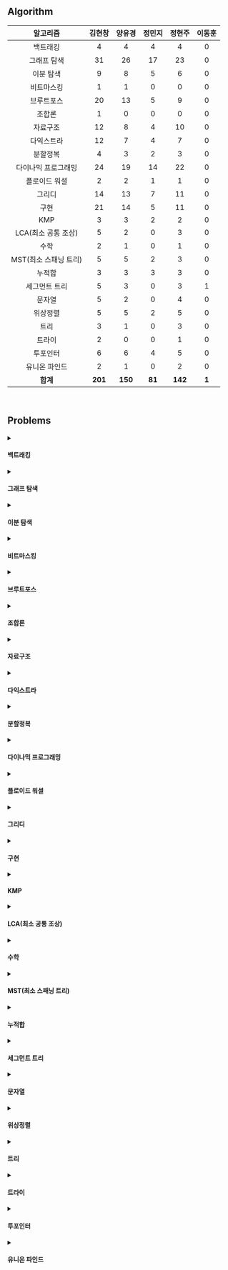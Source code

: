## Algorithm
|    알고리즘    | 김현창 | 양유경 | 정민지 | 정현주 | 이동훈 |
| :-------------: | :----: | :----: | :----: | :----: | :----: |
|백트래킹|4|4|4|4|0|
|그래프 탐색|31|26|17|23|0|
|이분 탐색|9|8|5|6|0|
|비트마스킹|1|1|0|0|0|
|브루트포스|20|13|5|9|0|
|조합론|1|0|0|0|0|
|자료구조|12|8|4|10|0|
|다익스트라|12|7|4|7|0|
|분할정복|4|3|2|3|0|
|다이나믹 프로그래밍|24|19|14|22|0|
|플로이드 워셜|2|2|1|1|0|
|그리디|14|13|7|11|0|
|구현|21|14|5|11|0|
|KMP|3|3|2|2|0|
|LCA(최소 공통 조상)|5|2|0|3|0|
|수학|2|1|0|1|0|
|MST(최소 스패닝 트리)|5|5|2|3|0|
|누적합|3|3|3|3|0|
|세그먼트 트리|5|3|0|3|1|
|문자열|5|2|0|4|0|
|위상정렬|5|5|2|5|0|
|트리|3|1|0|3|0|
|트라이|2|0|0|1|0|
|투포인터|6|6|4|5|0|
|유니온 파인드|2|1|0|2|0|
| **합계** | **201**|**150**|**81**|**142**|**1**|

<br>

## Problems
<details>
<summary>

#### 백트래킹

</summary>

    
|    티어   |    문제    |    제목    | 김현창 | 양유경 | 정민지 | 정현주 | 이동훈 |
| :-------------: | :----: | :----: | :----: | :----: | :----: | :----: | :----: |
|    <img src="https://static.solved.ac/tier_small/10.svg" width="20"></img>    |     <a href="http://boj.kr/14888">14888</a>    |     <a href="BackTracking/p14888_연산자끼워넣기">연산자 끼워넣기</a>    | ✔ |✔ |✔ |✔ |❌ |
|    <img src="https://static.solved.ac/tier_small/10.svg" width="20"></img>    |     <a href="http://boj.kr/14889">14889</a>    |     <a href="BackTracking/p14889_스타트와링크">스타트와 링크</a>    | ✔ |✔ |✔ |✔ |❌ |
|    <img src="https://static.solved.ac/tier_small/11.svg" width="20"></img>    |     <a href="http://boj.kr/15661">15661</a>    |     <a href="BackTracking/p15661_링크와스타트">링크와 스타트</a>    | ✔ |✔ |✔ |✔ |❌ |
|    <img src="https://static.solved.ac/tier_small/11.svg" width="20"></img>    |     <a href="http://boj.kr/1759">1759</a>    |     <a href="BackTracking/p1759_암호만들기">암호 만들기</a>    | ✔ |✔ |✔ |✔ |❌ |
</details>

<details>
<summary>

#### 그래프 탐색

</summary>

    
|    티어   |    문제    |    제목    | 김현창 | 양유경 | 정민지 | 정현주 | 이동훈 |
| :-------------: | :----: | :----: | :----: | :----: | :----: | :----: | :----: |
|    <img src="https://static.solved.ac/tier_small/9.svg" width="20"></img>    |     <a href="http://boj.kr/1012">1012</a>    |     <a href="BFS_DFS/p1012_유기농배추">유기농 배추</a>    | ✔ |✔ |✔ |✔ |❌ |
|    <img src="https://static.solved.ac/tier_small/9.svg" width="20"></img>    |     <a href="http://boj.kr/11724">11724</a>    |     <a href="BFS_DFS/p11724_연결요소의개수">연결 요소의 개수</a>    | ✔ |✔ |❌ |✔ |❌ |
|    <img src="https://static.solved.ac/tier_small/10.svg" width="20"></img>    |     <a href="http://boj.kr/1189">1189</a>    |     <a href="BFS_DFS/p1189_컴백홈">컴백홈</a>    | ✔ |✔ |✔ |✔ |❌ |
|    <img src="https://static.solved.ac/tier_small/12.svg" width="20"></img>    |     <a href="http://boj.kr/12851">12851</a>    |     <a href="BFS_DFS/p12851_숨바꼭질2">숨바꼭질 2</a>    | ✔ |✔ |✔ |✔ |❌ |
|    <img src="https://static.solved.ac/tier_small/11.svg" width="20"></img>    |     <a href="http://boj.kr/13549">13549</a>    |     <a href="BFS_DFS/p13549_숨바꼭질3">숨바꼭질 3</a>    | ✔ |✔ |✔ |✔ |❌ |
|    <img src="https://static.solved.ac/tier_small/12.svg" width="20"></img>    |     <a href="http://boj.kr/14502">14502</a>    |     <a href="BFS_DFS/p14502_연구소">연구소</a>    | ✔ |✔ |✔ |✔ |❌ |
|    <img src="https://static.solved.ac/tier_small/10.svg" width="20"></img>    |     <a href="http://boj.kr/14940">14940</a>    |     <a href="BFS_DFS/p14940_쉬운최단거리">쉬운 최단거리</a>    | ✔ |✔ |❌ |✔ |❌ |
|    <img src="https://static.solved.ac/tier_small/12.svg" width="20"></img>    |     <a href="http://boj.kr/16197">16197</a>    |     <a href="BFS_DFS/p16197_두동전">두 동전</a>    | ✔ |✔ |❌ |✔ |❌ |
|    <img src="https://static.solved.ac/tier_small/13.svg" width="20"></img>    |     <a href="http://boj.kr/16236">16236</a>    |     <a href="BFS_DFS/p16236_아기상어">아기 상어</a>    | ✔ |✔ |✔ |✔ |❌ |
|    <img src="https://static.solved.ac/tier_small/14.svg" width="20"></img>    |     <a href="http://boj.kr/16946">16946</a>    |     <a href="BFS_DFS/p16946_벽부수고이동하기4">벽 부수고 이동하기 4</a>    | ✔ |❌ |❌ |✔ |❌ |
|    <img src="https://static.solved.ac/tier_small/9.svg" width="20"></img>    |     <a href="http://boj.kr/16953">16953</a>    |     <a href="BFS_DFS/p16953_AtoB">A → B</a>    | ✔ |✔ |✔ |✔ |❌ |
|    <img src="https://static.solved.ac/tier_small/10.svg" width="20"></img>    |     <a href="http://boj.kr/1697">1697</a>    |     <a href="BFS_DFS/p1697_숨바꼭질">숨바꼭질</a>    | ✔ |✔ |✔ |✔ |❌ |
|    <img src="https://static.solved.ac/tier_small/12.svg" width="20"></img>    |     <a href="http://boj.kr/1707">1707</a>    |     <a href="BFS_DFS/p1707_이분그래프">이분 그래프</a>    | ✔ |❌ |❌ |✔ |❌ |
|    <img src="https://static.solved.ac/tier_small/10.svg" width="20"></img>    |     <a href="http://boj.kr/17129">17129</a>    |     <a href="BFS_DFS/p17129_윌리암슨수액빨이딱따구리가정보섬에올라온이유">윌리암슨수액빨이딱따구리가 정보섬에 올라온 이유</a>    | ✔ |❌ |❌ |❌ |❌ |
|    <img src="https://static.solved.ac/tier_small/11.svg" width="20"></img>    |     <a href="http://boj.kr/17836">17836</a>    |     <a href="BFS_DFS/p17836_공주님을구해라">공주님을 구해라!</a>    | ✔ |✔ |❌ |❌ |❌ |
|    <img src="https://static.solved.ac/tier_small/11.svg" width="20"></img>    |     <a href="http://boj.kr/18405">18405</a>    |     <a href="BFS_DFS/p18405_경쟁적전염">경쟁적 전염</a>    | ✔ |✔ |❌ |❌ |❌ |
|    <img src="https://static.solved.ac/tier_small/13.svg" width="20"></img>    |     <a href="http://boj.kr/1939">1939</a>    |     <a href="BFS_DFS/p1939_중량제한">중량제한</a>    | ✔ |❌ |❌ |✔ |❌ |
|    <img src="https://static.solved.ac/tier_small/13.svg" width="20"></img>    |     <a href="http://boj.kr/2206">2206</a>    |     <a href="BFS_DFS/p2206_벽부수고이동하기">벽 부수고 이동하기</a>    | ✔ |✔ |✔ |✔ |❌ |
|    <img src="https://static.solved.ac/tier_small/11.svg" width="20"></img>    |     <a href="http://boj.kr/2251">2251</a>    |     <a href="BFS_DFS/p2251_물통">물통</a>    | ✔ |✔ |✔ |✔ |❌ |
|    <img src="https://static.solved.ac/tier_small/12.svg" width="20"></img>    |     <a href="http://boj.kr/2310">2310</a>    |     <a href="BFS_DFS/p2310_어드벤처게임">어드벤처 게임</a>    | ✔ |✔ |✔ |✔ |❌ |
|    <img src="https://static.solved.ac/tier_small/10.svg" width="20"></img>    |     <a href="http://boj.kr/2468">2468</a>    |     <a href="BFS_DFS/p2468_안전영역">안전 영역</a>    | ✔ |✔ |✔ |✔ |❌ |
|    <img src="https://static.solved.ac/tier_small/10.svg" width="20"></img>    |     <a href="http://boj.kr/2583">2583</a>    |     <a href="BFS_DFS/p2583_영역구하기">영역 구하기</a>    | ✔ |✔ |✔ |✔ |❌ |
|    <img src="https://static.solved.ac/tier_small/8.svg" width="20"></img>    |     <a href="http://boj.kr/2606">2606</a>    |     <a href="BFS_DFS/p2606_바이러스">바이러스</a>    | ✔ |✔ |✔ |✔ |❌ |
|    <img src="https://static.solved.ac/tier_small/9.svg" width="20"></img>    |     <a href="http://boj.kr/2644">2644</a>    |     <a href="BFS_DFS/p2644_촌수계산">촌수계산</a>    | ✔ |✔ |✔ |✔ |❌ |
|    <img src="https://static.solved.ac/tier_small/12.svg" width="20"></img>    |     <a href="http://boj.kr/30396">30396</a>    |     <a href="BFS_DFS/p30396_기사들의여행">기사들의 여행</a>    | ✔ |✔ |❌ |❌ |❌ |
|    <img src="https://static.solved.ac/tier_small/10.svg" width="20"></img>    |     <a href="http://boj.kr/7562">7562</a>    |     <a href="BFS_DFS/p7562_나이트의이동">나이트의 이동</a>    | ✔ |✔ |❌ |✔ |❌ |
|    <img src="https://static.solved.ac/tier_small/15.svg" width="20"></img>    |     <a href="http://boj.kr/9328">9328</a>    |     <a href="BFS_DFS/p9328_열쇠">열쇠</a>    | ✔ |✔ |❌ |✔ |❌ |
|    LV2    |     <a href="https://school.programmers.co.kr/learn/courses/30/lessons/1829">1829</a>    |     <a href="BFS_DFS/프로그래머스LV2_1829_카카오프렌즈컬러링북">카카오프렌즈컬러링북</a>    | ✔ |✔ |✔ |❌ |❌ |
|    LV3    |     <a href="https://school.programmers.co.kr/learn/courses/30/lessons/49189">49189</a>    |     <a href="BFS_DFS/프로그래머스LV3_49189_가장먼노드">가장먼노드</a>    | ✔ |❌ |✔ |❌ |❌ |
|    LV3    |     <a href="https://school.programmers.co.kr/learn/courses/30/lessons/77486">77486</a>    |     <a href="BFS_DFS/프로그래머스LV3_77486_다단계칫솔판매">다단계칫솔판매</a>    | ✔ |✔ |❌ |❌ |❌ |
|    LV3    |     <a href="https://school.programmers.co.kr/learn/courses/30/lessons/92343">92343</a>    |     <a href="BFS_DFS/프로그래머스LV3_92343_양과늑대">양과늑대</a>    | ✔ |✔ |❌ |❌ |❌ |
</details>

<details>
<summary>

#### 이분 탐색

</summary>

    
|    티어   |    문제    |    제목    | 김현창 | 양유경 | 정민지 | 정현주 | 이동훈 |
| :-------------: | :----: | :----: | :----: | :----: | :----: | :----: | :----: |
|    <img src="https://static.solved.ac/tier_small/7.svg" width="20"></img>    |     <a href="http://boj.kr/10816">10816</a>    |     <a href="BinarySearch/p10816_숫자카드2">숫자 카드 2</a>    | ✔ |✔ |✔ |❌ |❌ |
|    <img src="https://static.solved.ac/tier_small/12.svg" width="20"></img>    |     <a href="http://boj.kr/2110">2110</a>    |     <a href="BinarySearch/p2110_공유기설치">공유기 설치</a>    | ✔ |✔ |✔ |✔ |❌ |
|    <img src="https://static.solved.ac/tier_small/11.svg" width="20"></img>    |     <a href="http://boj.kr/2467">2467</a>    |     <a href="BinarySearch/p2467_용액">용액</a>    | ✔ |✔ |❌ |✔ |❌ |
|    <img src="https://static.solved.ac/tier_small/13.svg" width="20"></img>    |     <a href="http://boj.kr/2473">2473</a>    |     <a href="BinarySearch/p2473_세용액">세 용액</a>    | ✔ |✔ |❌ |✔ |❌ |
|    <img src="https://static.solved.ac/tier_small/9.svg" width="20"></img>    |     <a href="http://boj.kr/2512">2512</a>    |     <a href="BinarySearch/p2512_예산">예산</a>    | ✔ |✔ |✔ |✔ |❌ |
|    <img src="https://static.solved.ac/tier_small/9.svg" width="20"></img>    |     <a href="http://boj.kr/2805">2805</a>    |     <a href="BinarySearch/p2805_나무자르기">나무 자르기</a>    | ✔ |✔ |✔ |✔ |❌ |
|    <img src="https://static.solved.ac/tier_small/22.svg" width="20"></img>    |     <a href="http://boj.kr/4001">4001</a>    |     <a href="BinarySearch/p4001_미노타우르스미궁">미노타우르스 미궁</a>    | ✔ |❌ |❌ |❌ |❌ |
|    <img src="https://static.solved.ac/tier_small/14.svg" width="20"></img>    |     <a href="http://boj.kr/7453">7453</a>    |     <a href="BinarySearch/p7453_합이0인네정수">합이 0인 네 정수</a>    | ✔ |✔ |✔ |✔ |❌ |
|    LV2    |     <a href="https://school.programmers.co.kr/learn/courses/30/lessons/72412">72412</a>    |     <a href="BinarySearch/프로그래머스LV2_72412_순위검색">순위검색</a>    | ✔ |✔ |❌ |❌ |❌ |
</details>

<details>
<summary>

#### 비트마스킹

</summary>

    
|    티어   |    문제    |    제목    | 김현창 | 양유경 | 정민지 | 정현주 | 이동훈 |
| :-------------: | :----: | :----: | :----: | :----: | :----: | :----: | :----: |
|    <img src="https://static.solved.ac/tier_small/9.svg" width="20"></img>    |     <a href="http://boj.kr/15787">15787</a>    |     <a href="Bitmasking/p15787_기차가어둠을헤치고은하수를">기차가 어둠을 헤치고 은하수를</a>    | ✔ |✔ |❌ |❌ |❌ |
</details>

<details>
<summary>

#### 브루트포스

</summary>

    
|    티어   |    문제    |    제목    | 김현창 | 양유경 | 정민지 | 정현주 | 이동훈 |
| :-------------: | :----: | :----: | :----: | :----: | :----: | :----: | :----: |
|    <img src="https://static.solved.ac/tier_small/11.svg" width="20"></img>    |     <a href="http://boj.kr/1107">1107</a>    |     <a href="Bruteforce/p1107_리모컨">리모컨</a>    | ✔ |✔ |❌ |✔ |❌ |
|    <img src="https://static.solved.ac/tier_small/9.svg" width="20"></img>    |     <a href="http://boj.kr/1182">1182</a>    |     <a href="Bruteforce/p1182_부분수열의합">부분수열의 합</a>    | ✔ |✔ |✔ |✔ |❌ |
|    <img src="https://static.solved.ac/tier_small/11.svg" width="20"></img>    |     <a href="http://boj.kr/14719">14719</a>    |     <a href="Bruteforce/p14719_빗물">빗물</a>    | ✔ |✔ |❌ |❌ |❌ |
|    <img src="https://static.solved.ac/tier_small/12.svg" width="20"></img>    |     <a href="http://boj.kr/15683">15683</a>    |     <a href="Bruteforce/p15683_감시">감시</a>    | ✔ |✔ |❌ |✔ |❌ |
|    <img src="https://static.solved.ac/tier_small/9.svg" width="20"></img>    |     <a href="http://boj.kr/16945">16945</a>    |     <a href="Bruteforce/p16945_매직스퀘어로변경하기">매직 스퀘어로 변경하기</a>    | ✔ |❌ |❌ |❌ |❌ |
|    <img src="https://static.solved.ac/tier_small/10.svg" width="20"></img>    |     <a href="http://boj.kr/1747">1747</a>    |     <a href="Bruteforce/p1747_소수and팰린드롬">소수&팰린드롬</a>    | ✔ |✔ |✔ |✔ |❌ |
|    <img src="https://static.solved.ac/tier_small/9.svg" width="20"></img>    |     <a href="http://boj.kr/18111">18111</a>    |     <a href="Bruteforce/p18111_마인크래프트">마인크래프트</a>    | ✔ |✔ |❌ |❌ |❌ |
|    <img src="https://static.solved.ac/tier_small/8.svg" width="20"></img>    |     <a href="http://boj.kr/18429">18429</a>    |     <a href="Bruteforce/p18429_근손실">근손실</a>    | ✔ |✔ |✔ |✔ |❌ |
|    <img src="https://static.solved.ac/tier_small/10.svg" width="20"></img>    |     <a href="http://boj.kr/20529">20529</a>    |     <a href="Bruteforce/p20529_가장가까운세사람의심리적거리">가장 가까운 세 사람의 심리적 거리</a>    | ✔ |✔ |✔ |✔ |❌ |
|    <img src="https://static.solved.ac/tier_small/9.svg" width="20"></img>    |     <a href="http://boj.kr/2304">2304</a>    |     <a href="Bruteforce/p2304_창고다각형">창고 다각형</a>    | ✔ |✔ |❌ |✔ |❌ |
|    <img src="https://static.solved.ac/tier_small/11.svg" width="20"></img>    |     <a href="http://boj.kr/27172">27172</a>    |     <a href="Bruteforce/p27172_수나누기게임">수 나누기 게임</a>    | ✔ |✔ |❌ |✔ |❌ |
|    <img src="https://static.solved.ac/tier_small/9.svg" width="20"></img>    |     <a href="http://boj.kr/3085">3085</a>    |     <a href="Bruteforce/p3085_사탕게임">사탕 게임</a>    | ✔ |✔ |❌ |✔ |❌ |
|    <img src="https://static.solved.ac/tier_small/13.svg" width="20"></img>    |     <a href="http://boj.kr/7573">7573</a>    |     <a href="Bruteforce/p7573_고기잡이">고기잡이</a>    | ✔ |❌ |❌ |❌ |❌ |
|    LV2    |     <a href="https://school.programmers.co.kr/learn/courses/30/lessons/42890">42890</a>    |     <a href="Bruteforce/프로그래머스LV2_42890_후보키">후보키</a>    | ✔ |❌ |❌ |❌ |❌ |
|    LV2    |     <a href="https://school.programmers.co.kr/learn/courses/30/lessons/81302">81302</a>    |     <a href="Bruteforce/프로그래머스LV2_81302_거리두기확인하기">거리두기확인하기</a>    | ✔ |❌ |❌ |❌ |❌ |
|    LV2    |     <a href="https://school.programmers.co.kr/learn/courses/30/lessons/87946">87946</a>    |     <a href="Bruteforce/프로그래머스LV2_87946_피로도">피로도</a>    | ✔ |❌ |✔ |❌ |❌ |
|    LV2    |     <a href="https://school.programmers.co.kr/learn/courses/30/lessons/92342">92342</a>    |     <a href="Bruteforce/프로그래머스LV2_92342_양궁대회">양궁대회</a>    | ✔ |✔ |❌ |❌ |❌ |
|    LV3    |     <a href="https://school.programmers.co.kr/learn/courses/30/lessons/258709">258709</a>    |     <a href="Bruteforce/프로그래머스LV3_258709_주사위고르기">주사위고르기</a>    | ✔ |✔ |❌ |❌ |❌ |
|    LV3    |     <a href="https://school.programmers.co.kr/learn/courses/30/lessons/60062">60062</a>    |     <a href="Bruteforce/프로그래머스LV3_60062_외벽점검">외벽점검</a>    | ✔ |❌ |❌ |❌ |❌ |
|    LV3    |     <a href="https://school.programmers.co.kr/learn/courses/30/lessons/64064">64064</a>    |     <a href="Bruteforce/프로그래머스LV3_64064_불량사용자">불량사용자</a>    | ✔ |❌ |❌ |❌ |❌ |
</details>

<details>
<summary>

#### 조합론

</summary>

    
|    티어   |    문제    |    제목    | 김현창 | 양유경 | 정민지 | 정현주 | 이동훈 |
| :-------------: | :----: | :----: | :----: | :----: | :----: | :----: | :----: |
|    <img src="https://static.solved.ac/tier_small/11.svg" width="20"></img>    |     <a href="http://boj.kr/1722">1722</a>    |     <a href="Combinatorics/p1722_순열의순서">순열의 순서</a>    | ✔ |❌ |❌ |❌ |❌ |
</details>

<details>
<summary>

#### 자료구조

</summary>

    
|    티어   |    문제    |    제목    | 김현창 | 양유경 | 정민지 | 정현주 | 이동훈 |
| :-------------: | :----: | :----: | :----: | :----: | :----: | :----: | :----: |
|    <img src="https://static.solved.ac/tier_small/10.svg" width="20"></img>    |     <a href="http://boj.kr/11286">11286</a>    |     <a href="DataStructure/p11286_절댓값힙">절댓값 힙</a>    | ✔ |✔ |✔ |✔ |❌ |
|    <img src="https://static.solved.ac/tier_small/14.svg" width="20"></img>    |     <a href="http://boj.kr/1202">1202</a>    |     <a href="DataStructure/p1202_보석도둑">보석 도둑</a>    | ✔ |✔ |❌ |✔ |❌ |
|    <img src="https://static.solved.ac/tier_small/10.svg" width="20"></img>    |     <a href="http://boj.kr/13335">13335</a>    |     <a href="DataStructure/p13335_트럭">트럭</a>    | ✔ |✔ |✔ |✔ |❌ |
|    <img src="https://static.solved.ac/tier_small/9.svg" width="20"></img>    |     <a href="http://boj.kr/1406">1406</a>    |     <a href="DataStructure/p1406_에디터">에디터</a>    | ✔ |❌ |❌ |✔ |❌ |
|    <img src="https://static.solved.ac/tier_small/9.svg" width="20"></img>    |     <a href="http://boj.kr/1874">1874</a>    |     <a href="DataStructure/p1874_스택수열">스택 수열</a>    | ✔ |✔ |❌ |✔ |❌ |
|    <img src="https://static.solved.ac/tier_small/14.svg" width="20"></img>    |     <a href="http://boj.kr/1918">1918</a>    |     <a href="DataStructure/p1918_후위표기식">후위 표기식</a>    | ✔ |❌ |❌ |✔ |❌ |
|    <img src="https://static.solved.ac/tier_small/9.svg" width="20"></img>    |     <a href="http://boj.kr/1927">1927</a>    |     <a href="DataStructure/p1927_최소힙">최소 힙</a>    | ✔ |✔ |✔ |✔ |❌ |
|    <img src="https://static.solved.ac/tier_small/10.svg" width="20"></img>    |     <a href="http://boj.kr/1991">1991</a>    |     <a href="DataStructure/p1991_트리순회">트리 순회</a>    | ✔ |✔ |✔ |✔ |❌ |
|    <img src="https://static.solved.ac/tier_small/12.svg" width="20"></img>    |     <a href="http://boj.kr/23309">23309</a>    |     <a href="DataStructure/p23309_철도공사">철도 공사</a>    | ✔ |❌ |❌ |✔ |❌ |
|    <img src="https://static.solved.ac/tier_small/9.svg" width="20"></img>    |     <a href="http://boj.kr/5397">5397</a>    |     <a href="DataStructure/p5397_키로거">키로거</a>    | ✔ |✔ |❌ |✔ |❌ |
|    LV2    |     <a href="https://school.programmers.co.kr/learn/courses/30/lessons/42888">42888</a>    |     <a href="DataStructure/프로그래머스LV2_42888_오픈채팅방">오픈채팅방</a>    | ✔ |✔ |❌ |❌ |❌ |
|    LV3    |     <a href="https://school.programmers.co.kr/learn/courses/30/lessons/214288">214288</a>    |     <a href="DataStructure/프로그래머스LV3_214288_상담원인원">상담원인원</a>    | ✔ |❌ |❌ |❌ |❌ |
</details>

<details>
<summary>

#### 다익스트라

</summary>

    
|    티어   |    문제    |    제목    | 김현창 | 양유경 | 정민지 | 정현주 | 이동훈 |
| :-------------: | :----: | :----: | :----: | :----: | :----: | :----: | :----: |
|    <img src="https://static.solved.ac/tier_small/12.svg" width="20"></img>    |     <a href="http://boj.kr/10282">10282</a>    |     <a href="Dijkstra/p10282_해킹">해킹</a>    | ✔ |✔ |✔ |✔ |❌ |
|    <img src="https://static.solved.ac/tier_small/13.svg" width="20"></img>    |     <a href="http://boj.kr/11779">11779</a>    |     <a href="Dijkstra/p11779_최소비용구하기2">최소비용 구하기 2</a>    | ✔ |✔ |✔ |✔ |❌ |
|    <img src="https://static.solved.ac/tier_small/13.svg" width="20"></img>    |     <a href="http://boj.kr/1238">1238</a>    |     <a href="Dijkstra/p1238_파티">파티</a>    | ✔ |✔ |❌ |❌ |❌ |
|    <img src="https://static.solved.ac/tier_small/10.svg" width="20"></img>    |     <a href="http://boj.kr/1446">1446</a>    |     <a href="Dijkstra/p1446_지름길">지름길</a>    | ✔ |✔ |❌ |✔ |❌ |
|    <img src="https://static.solved.ac/tier_small/14.svg" width="20"></img>    |     <a href="http://boj.kr/1486">1486</a>    |     <a href="Dijkstra/p1486_등산">등산</a>    | ✔ |❌ |❌ |❌ |❌ |
|    <img src="https://static.solved.ac/tier_small/15.svg" width="20"></img>    |     <a href="http://boj.kr/16118">16118</a>    |     <a href="Dijkstra/p16118_달빛여우">달빛 여우</a>    | ✔ |✔ |❌ |✔ |❌ |
|    <img src="https://static.solved.ac/tier_small/13.svg" width="20"></img>    |     <a href="http://boj.kr/17270">17270</a>    |     <a href="Dijkstra/p17270_연예인은힘들어">연예인은 힘들어</a>    | ✔ |❌ |❌ |❌ |❌ |
|    <img src="https://static.solved.ac/tier_small/12.svg" width="20"></img>    |     <a href="http://boj.kr/1753">1753</a>    |     <a href="Dijkstra/p1753_최단경로">최단경로</a>    | ✔ |✔ |✔ |✔ |❌ |
|    <img src="https://static.solved.ac/tier_small/11.svg" width="20"></img>    |     <a href="http://boj.kr/1916">1916</a>    |     <a href="Dijkstra/p1916_최소비용구하기">최소비용 구하기</a>    | ✔ |✔ |❌ |✔ |❌ |
|    <img src="https://static.solved.ac/tier_small/14.svg" width="20"></img>    |     <a href="http://boj.kr/2211">2211</a>    |     <a href="Dijkstra/p2211_네트워크복구">네트워크 복구</a>    | ✔ |❌ |❌ |❌ |❌ |
|    <img src="https://static.solved.ac/tier_small/14.svg" width="20"></img>    |     <a href="http://boj.kr/9370">9370</a>    |     <a href="Dijkstra/p9370_미확인도착지">미확인 도착지</a>    | ✔ |❌ |❌ |✔ |❌ |
|    LV3    |     <a href="https://school.programmers.co.kr/learn/courses/30/lessons/72413">72413</a>    |     <a href="Dijkstra/프로그래머스LV3_72413_합승택시요금">합승택시요금</a>    | ✔ |❌ |✔ |❌ |❌ |
</details>

<details>
<summary>

#### 분할정복

</summary>

    
|    티어   |    문제    |    제목    | 김현창 | 양유경 | 정민지 | 정현주 | 이동훈 |
| :-------------: | :----: | :----: | :----: | :----: | :----: | :----: | :----: |
|    <img src="https://static.solved.ac/tier_small/12.svg" width="20"></img>    |     <a href="http://boj.kr/10830">10830</a>    |     <a href="DivideAndConquer/p10830_행렬제곱">행렬 제곱</a>    | ✔ |✔ |✔ |✔ |❌ |
|    <img src="https://static.solved.ac/tier_small/14.svg" width="20"></img>    |     <a href="http://boj.kr/11444">11444</a>    |     <a href="DivideAndConquer/p11444_피보나치수6">피보나치 수 6</a>    | ✔ |❌ |❌ |✔ |❌ |
|    <img src="https://static.solved.ac/tier_small/14.svg" width="20"></img>    |     <a href="http://boj.kr/1493">1493</a>    |     <a href="DivideAndConquer/p1493_박스채우기">박스 채우기</a>    | ✔ |✔ |❌ |❌ |❌ |
|    <img src="https://static.solved.ac/tier_small/9.svg" width="20"></img>    |     <a href="http://boj.kr/2630">2630</a>    |     <a href="DivideAndConquer/p2630_색종이만들기">색종이 만들기</a>    | ✔ |✔ |✔ |✔ |❌ |
</details>

<details>
<summary>

#### 다이나믹 프로그래밍

</summary>

    
|    티어   |    문제    |    제목    | 김현창 | 양유경 | 정민지 | 정현주 | 이동훈 |
| :-------------: | :----: | :----: | :----: | :----: | :----: | :----: | :----: |
|    <img src="https://static.solved.ac/tier_small/10.svg" width="20"></img>    |     <a href="http://boj.kr/10844">10844</a>    |     <a href="DynamicProgramming/p10844_쉬운계단수">쉬운 계단 수</a>    | ✔ |✔ |❌ |✔ |❌ |
|    <img src="https://static.solved.ac/tier_small/9.svg" width="20"></img>    |     <a href="http://boj.kr/11048">11048</a>    |     <a href="DynamicProgramming/p11048_이동하기">이동하기</a>    | ✔ |✔ |✔ |✔ |❌ |
|    <img src="https://static.solved.ac/tier_small/13.svg" width="20"></img>    |     <a href="http://boj.kr/11049">11049</a>    |     <a href="DynamicProgramming/p11049_행렬곱셈순서">행렬 곱셈 순서</a>    | ✔ |❌ |❌ |✔ |❌ |
|    <img src="https://static.solved.ac/tier_small/9.svg" width="20"></img>    |     <a href="http://boj.kr/11060">11060</a>    |     <a href="DynamicProgramming/p11060_점프점프">점프 점프</a>    | ✔ |✔ |✔ |✔ |❌ |
|    <img src="https://static.solved.ac/tier_small/13.svg" width="20"></img>    |     <a href="http://boj.kr/11066">11066</a>    |     <a href="DynamicProgramming/p11066_파일합치기">파일 합치기</a>    | ✔ |✔ |❌ |✔ |❌ |
|    <img src="https://static.solved.ac/tier_small/10.svg" width="20"></img>    |     <a href="http://boj.kr/1149">1149</a>    |     <a href="DynamicProgramming/p1149_RGB거리">RGB거리</a>    | ✔ |✔ |✔ |✔ |❌ |
|    <img src="https://static.solved.ac/tier_small/14.svg" width="20"></img>    |     <a href="http://boj.kr/1256">1256</a>    |     <a href="DynamicProgramming/p1256_사전">사전</a>    | ✔ |❌ |❌ |❌ |❌ |
|    <img src="https://static.solved.ac/tier_small/17.svg" width="20"></img>    |     <a href="http://boj.kr/12920">12920</a>    |     <a href="DynamicProgramming/p12920_평범한배낭2">평범한 배낭 2</a>    | ✔ |✔ |❌ |✔ |❌ |
|    <img src="https://static.solved.ac/tier_small/8.svg" width="20"></img>    |     <a href="http://boj.kr/14501">14501</a>    |     <a href="DynamicProgramming/p14501_퇴사">퇴사</a>    | ✔ |✔ |✔ |✔ |❌ |
|    <img src="https://static.solved.ac/tier_small/13.svg" width="20"></img>    |     <a href="http://boj.kr/1520">1520</a>    |     <a href="DynamicProgramming/p1520_내리막길">내리막 길</a>    | ✔ |✔ |✔ |✔ |❌ |
|    <img src="https://static.solved.ac/tier_small/11.svg" width="20"></img>    |     <a href="http://boj.kr/15486">15486</a>    |     <a href="DynamicProgramming/p15486_퇴사2">퇴사 2</a>    | ✔ |✔ |✔ |✔ |❌ |
|    <img src="https://static.solved.ac/tier_small/12.svg" width="20"></img>    |     <a href="http://boj.kr/17404">17404</a>    |     <a href="DynamicProgramming/p17404_RGB거리2">RGB거리 2</a>    | ✔ |❌ |✔ |✔ |❌ |
|    <img src="https://static.solved.ac/tier_small/9.svg" width="20"></img>    |     <a href="http://boj.kr/1912">1912</a>    |     <a href="DynamicProgramming/p1912_연속합">연속합</a>    | ✔ |✔ |✔ |✔ |❌ |
|    <img src="https://static.solved.ac/tier_small/10.svg" width="20"></img>    |     <a href="http://boj.kr/1932">1932</a>    |     <a href="DynamicProgramming/p1932_정수삼각형">정수 삼각형</a>    | ✔ |✔ |✔ |✔ |❌ |
|    <img src="https://static.solved.ac/tier_small/13.svg" width="20"></img>    |     <a href="http://boj.kr/20303">20303</a>    |     <a href="DynamicProgramming/p20303_할로윈의양아치">할로윈의 양아치</a>    | ✔ |✔ |❌ |✔ |❌ |
|    <img src="https://static.solved.ac/tier_small/11.svg" width="20"></img>    |     <a href="http://boj.kr/2293">2293</a>    |     <a href="DynamicProgramming/p2293_동전1">동전 1</a>    | ✔ |❌ |✔ |✔ |❌ |
|    <img src="https://static.solved.ac/tier_small/10.svg" width="20"></img>    |     <a href="http://boj.kr/2302">2302</a>    |     <a href="DynamicProgramming/p2302_극장좌석">극장 좌석</a>    | ✔ |✔ |❌ |✔ |❌ |
|    <img src="https://static.solved.ac/tier_small/13.svg" width="20"></img>    |     <a href="http://boj.kr/2342">2342</a>    |     <a href="DynamicProgramming/p2342_DanceDanceRevolution">Dance Dance Revolution</a>    | ✔ |✔ |❌ |✔ |❌ |
|    <img src="https://static.solved.ac/tier_small/13.svg" width="20"></img>    |     <a href="http://boj.kr/2533">2533</a>    |     <a href="DynamicProgramming/p2533_사회망서비스">사회망 서비스(SNS)</a>    | ✔ |✔ |✔ |✔ |❌ |
|    <img src="https://static.solved.ac/tier_small/8.svg" width="20"></img>    |     <a href="http://boj.kr/2579">2579</a>    |     <a href="DynamicProgramming/p2579_계단오르기">계단 오르기</a>    | ✔ |✔ |✔ |✔ |❌ |
|    <img src="https://static.solved.ac/tier_small/13.svg" width="20"></img>    |     <a href="http://boj.kr/7579">7579</a>    |     <a href="DynamicProgramming/p7579_앱">앱</a>    | ✔ |✔ |❌ |✔ |❌ |
|    <img src="https://static.solved.ac/tier_small/8.svg" width="20"></img>    |     <a href="http://boj.kr/9095">9095</a>    |     <a href="DynamicProgramming/p9095_123더하기">1, 2, 3 더하기</a>    | ✔ |✔ |✔ |✔ |❌ |
|    <img src="https://static.solved.ac/tier_small/12.svg" width="20"></img>    |     <a href="http://boj.kr/9252">9252</a>    |     <a href="DynamicProgramming/p9252_LCS2">LCS 2</a>    | ✔ |✔ |✔ |✔ |❌ |
|    LV3    |     <a href="https://school.programmers.co.kr/learn/courses/30/lessons/258705">258705</a>    |     <a href="DynamicProgramming/프로그래머스LV3_258705_산모양타일링">산모양타일링</a>    | ✔ |❌ |❌ |❌ |❌ |
</details>

<details>
<summary>

#### 플로이드 워셜

</summary>

    
|    티어   |    문제    |    제목    | 김현창 | 양유경 | 정민지 | 정현주 | 이동훈 |
| :-------------: | :----: | :----: | :----: | :----: | :----: | :----: | :----: |
|    <img src="https://static.solved.ac/tier_small/10.svg" width="20"></img>    |     <a href="http://boj.kr/1389">1389</a>    |     <a href="FloydWarshall/p1389_케빈베이컨의6단계법칙">케빈 베이컨의 6단계 법칙</a>    | ✔ |✔ |✔ |✔ |❌ |
|    <img src="https://static.solved.ac/tier_small/13.svg" width="20"></img>    |     <a href="http://boj.kr/1719">1719</a>    |     <a href="FloydWarshall/p1719_택배">택배</a>    | ✔ |✔ |❌ |❌ |❌ |
</details>

<details>
<summary>

#### 그리디

</summary>

    
|    티어   |    문제    |    제목    | 김현창 | 양유경 | 정민지 | 정현주 | 이동훈 |
| :-------------: | :----: | :----: | :----: | :----: | :----: | :----: | :----: |
|    <img src="https://static.solved.ac/tier_small/11.svg" width="20"></img>    |     <a href="http://boj.kr/11000">11000</a>    |     <a href="Greedy/p11000_강의실배정">강의실 배정</a>    | ✔ |✔ |✔ |✔ |❌ |
|    <img src="https://static.solved.ac/tier_small/9.svg" width="20"></img>    |     <a href="http://boj.kr/11501">11501</a>    |     <a href="Greedy/p11501_주식">주식</a>    | ✔ |✔ |✔ |✔ |❌ |
|    <img src="https://static.solved.ac/tier_small/9.svg" width="20"></img>    |     <a href="http://boj.kr/1541">1541</a>    |     <a href="Greedy/p1541_잃어버린괄호">잃어버린 괄호</a>    | ✔ |✔ |✔ |✔ |❌ |
|    <img src="https://static.solved.ac/tier_small/10.svg" width="20"></img>    |     <a href="http://boj.kr/15903">15903</a>    |     <a href="Greedy/p15903_카드합체놀이">카드 합체 놀이</a>    | ✔ |✔ |❌ |✔ |❌ |
|    <img src="https://static.solved.ac/tier_small/16.svg" width="20"></img>    |     <a href="http://boj.kr/16496">16496</a>    |     <a href="Greedy/p16496_큰수만들기">큰 수 만들기</a>    | ✔ |❌ |❌ |❌ |❌ |
|    <img src="https://static.solved.ac/tier_small/15.svg" width="20"></img>    |     <a href="http://boj.kr/1700">1700</a>    |     <a href="Greedy/p1700_멀티탭스케줄링">멀티탭 스케줄링</a>    | ✔ |✔ |❌ |✔ |❌ |
|    <img src="https://static.solved.ac/tier_small/12.svg" width="20"></img>    |     <a href="http://boj.kr/1715">1715</a>    |     <a href="Greedy/p1715_카드정렬하기">카드 정렬하기</a>    | ✔ |✔ |✔ |✔ |❌ |
|    <img src="https://static.solved.ac/tier_small/10.svg" width="20"></img>    |     <a href="http://boj.kr/1946">1946</a>    |     <a href="Greedy/p1946_신입사원">신입 사원</a>    | ✔ |✔ |✔ |✔ |❌ |
|    <img src="https://static.solved.ac/tier_small/8.svg" width="20"></img>    |     <a href="http://boj.kr/20300">20300</a>    |     <a href="Greedy/p20300_서강근육맨">서강근육맨</a>    | ✔ |✔ |❌ |✔ |❌ |
|    <img src="https://static.solved.ac/tier_small/11.svg" width="20"></img>    |     <a href="http://boj.kr/2138">2138</a>    |     <a href="Greedy/p2138_전구와스위치">전구와 스위치</a>    | ✔ |✔ |✔ |✔ |❌ |
|    <img src="https://static.solved.ac/tier_small/10.svg" width="20"></img>    |     <a href="http://boj.kr/2785">2785</a>    |     <a href="Greedy/p2785_체인">체인</a>    | ✔ |✔ |❌ |✔ |❌ |
|    <img src="https://static.solved.ac/tier_small/8.svg" width="20"></img>    |     <a href="http://boj.kr/28353">28353</a>    |     <a href="Greedy/p28353_고양이카페">고양이 카페</a>    | ✔ |✔ |✔ |❌ |❌ |
|    <img src="https://static.solved.ac/tier_small/9.svg" width="20"></img>    |     <a href="http://boj.kr/2885">2885</a>    |     <a href="Greedy/p2885_초콜릿식사">초콜릿 식사</a>    | ✔ |✔ |❌ |✔ |❌ |
|    LV2    |     <a href="https://school.programmers.co.kr/learn/courses/30/lessons/42883">42883</a>    |     <a href="Greedy/프로그래머스LV2_42883_큰수만들기">큰수만들기</a>    | ✔ |✔ |❌ |❌ |❌ |
</details>

<details>
<summary>

#### 구현

</summary>

    
|    티어   |    문제    |    제목    | 김현창 | 양유경 | 정민지 | 정현주 | 이동훈 |
| :-------------: | :----: | :----: | :----: | :----: | :----: | :----: | :----: |
|    <img src="https://static.solved.ac/tier_small/14.svg" width="20"></img>    |     <a href="http://boj.kr/12100">12100</a>    |     <a href="Implematation/p12100_2048Easy">2048 (Easy)</a>    | ✔ |✔ |✔ |✔ |❌ |
|    <img src="https://static.solved.ac/tier_small/11.svg" width="20"></img>    |     <a href="http://boj.kr/14503">14503</a>    |     <a href="Implematation/p14503_로봇청소기">로봇 청소기</a>    | ✔ |✔ |✔ |✔ |❌ |
|    <img src="https://static.solved.ac/tier_small/13.svg" width="20"></img>    |     <a href="http://boj.kr/16637">16637</a>    |     <a href="Implematation/p16637_괄호추가하기">괄호 추가하기</a>    | ✔ |✔ |✔ |✔ |❌ |
|    <img src="https://static.solved.ac/tier_small/14.svg" width="20"></img>    |     <a href="http://boj.kr/17136">17136</a>    |     <a href="Implematation/p17136_색종이붙이기">색종이 붙이기</a>    | ✔ |✔ |❌ |✔ |❌ |
|    <img src="https://static.solved.ac/tier_small/10.svg" width="20"></img>    |     <a href="http://boj.kr/1713">1713</a>    |     <a href="Implematation/p1713_후보추천하기">후보 추천하기</a>    | ✔ |✔ |❌ |✔ |❌ |
|    <img src="https://static.solved.ac/tier_small/14.svg" width="20"></img>    |     <a href="http://boj.kr/17780">17780</a>    |     <a href="Implematation/p17780_새로운게임">새로운 게임</a>    | ✔ |❌ |✔ |✔ |❌ |
|    <img src="https://static.solved.ac/tier_small/15.svg" width="20"></img>    |     <a href="http://boj.kr/1800">1800</a>    |     <a href="Implematation/p1800_인터넷설치">인터넷 설치</a>    | ✔ |❌ |❌ |✔ |❌ |
|    <img src="https://static.solved.ac/tier_small/14.svg" width="20"></img>    |     <a href="http://boj.kr/19236">19236</a>    |     <a href="Implematation/p19236_청소년상어">청소년 상어</a>    | ✔ |❌ |❌ |✔ |❌ |
|    <img src="https://static.solved.ac/tier_small/10.svg" width="20"></img>    |     <a href="http://boj.kr/20006">20006</a>    |     <a href="Implematation/p20006_랭킹전대기열">랭킹전 대기열</a>    | ✔ |✔ |❌ |❌ |❌ |
|    <img src="https://static.solved.ac/tier_small/12.svg" width="20"></img>    |     <a href="http://boj.kr/20056">20056</a>    |     <a href="Implematation/p20056_마법사상어와파이어볼">마법사 상어와 파이어볼</a>    | ✔ |✔ |❌ |✔ |❌ |
|    <img src="https://static.solved.ac/tier_small/13.svg" width="20"></img>    |     <a href="http://boj.kr/20057">20057</a>    |     <a href="Implematation/p20057_마법사상어와토네이도">마법사 상어와 토네이도</a>    | ✔ |✔ |❌ |✔ |❌ |
|    <img src="https://static.solved.ac/tier_small/13.svg" width="20"></img>    |     <a href="http://boj.kr/20058">20058</a>    |     <a href="Implematation/p20058_마법사상어와파이어스톰">마법사 상어와 파이어스톰</a>    | ✔ |❌ |❌ |❌ |❌ |
|    <img src="https://static.solved.ac/tier_small/14.svg" width="20"></img>    |     <a href="http://boj.kr/21609">21609</a>    |     <a href="Implematation/p21609_상어중학교">상어 중학교</a>    | ✔ |✔ |❌ |❌ |❌ |
|    <img src="https://static.solved.ac/tier_small/16.svg" width="20"></img>    |     <a href="http://boj.kr/23289">23289</a>    |     <a href="Implematation/p23289_온풍기안녕">온풍기 안녕!</a>    | ✔ |❌ |❌ |❌ |❌ |
|    <img src="https://static.solved.ac/tier_small/15.svg" width="20"></img>    |     <a href="http://boj.kr/23290">23290</a>    |     <a href="Implematation/p23290_마법사상어와복제">마법사 상어와 복제</a>    | ✔ |❌ |❌ |❌ |❌ |
|    <img src="https://static.solved.ac/tier_small/14.svg" width="20"></img>    |     <a href="http://boj.kr/2632">2632</a>    |     <a href="Implematation/p2632_피자판매">피자판매</a>    | ✔ |❌ |❌ |✔ |❌ |
|    LV1    |     <a href="https://school.programmers.co.kr/learn/courses/30/lessons/258712">258712</a>    |     <a href="Implematation/프로그래머스LV1_258712_가장많이받은선물">가장많이받은선물</a>    | ✔ |✔ |❌ |❌ |❌ |
|    LV2    |     <a href="https://school.programmers.co.kr/learn/courses/30/lessons/258711">258711</a>    |     <a href="Implematation/프로그래머스LV2_258711_도넛과막대그래프">도넛과막대그래프</a>    | ✔ |✔ |❌ |❌ |❌ |
|    LV2    |     <a href="https://school.programmers.co.kr/learn/courses/30/lessons/60057">60057</a>    |     <a href="Implematation/프로그래머스LV2_60057_문자열압축">문자열압축</a>    | ✔ |✔ |❌ |❌ |❌ |
|    LV2    |     <a href="https://school.programmers.co.kr/learn/courses/30/lessons/92341">92341</a>    |     <a href="Implematation/프로그래머스LV2_92341_주차요금계산">주차요금계산</a>    | ✔ |✔ |✔ |❌ |❌ |
|    LV3    |     <a href="https://school.programmers.co.kr/learn/courses/30/lessons/258707">258707</a>    |     <a href="Implematation/프로그래머스LV3_258707_n더하기1카드게임">n더하기1카드게임</a>    | ✔ |✔ |❌ |❌ |❌ |
</details>

<details>
<summary>

#### KMP

</summary>

    
|    티어   |    문제    |    제목    | 김현창 | 양유경 | 정민지 | 정현주 | 이동훈 |
| :-------------: | :----: | :----: | :----: | :----: | :----: | :----: | :----: |
|    <img src="https://static.solved.ac/tier_small/16.svg" width="20"></img>    |     <a href="http://boj.kr/11585">11585</a>    |     <a href="KMP/p11585_속타는저녁메뉴">속타는 저녁 메뉴</a>    | ✔ |✔ |✔ |✔ |❌ |
|    <img src="https://static.solved.ac/tier_small/17.svg" width="20"></img>    |     <a href="http://boj.kr/1305">1305</a>    |     <a href="KMP/p1305_광고">광고</a>    | ✔ |✔ |✔ |✔ |❌ |
|    <img src="https://static.solved.ac/tier_small/16.svg" width="20"></img>    |     <a href="http://boj.kr/7575">7575</a>    |     <a href="KMP/p7575_바이러스">바이러스</a>    | ✔ |✔ |❌ |❌ |❌ |
</details>

<details>
<summary>

#### LCA(최소 공통 조상)

</summary>

    
|    티어   |    문제    |    제목    | 김현창 | 양유경 | 정민지 | 정현주 | 이동훈 |
| :-------------: | :----: | :----: | :----: | :----: | :----: | :----: | :----: |
|    <img src="https://static.solved.ac/tier_small/13.svg" width="20"></img>    |     <a href="http://boj.kr/11437">11437</a>    |     <a href="LCA/p11437_LCA">LCA</a>    | ✔ |✔ |❌ |✔ |❌ |
|    <img src="https://static.solved.ac/tier_small/16.svg" width="20"></img>    |     <a href="http://boj.kr/11438">11438</a>    |     <a href="LCA/p11438_LCA2">LCA 2</a>    | ✔ |✔ |❌ |✔ |❌ |
|    <img src="https://static.solved.ac/tier_small/20.svg" width="20"></img>    |     <a href="http://boj.kr/15481">15481</a>    |     <a href="LCA/p15481_그래프와MST">그래프와 MST</a>    | ✔ |❌ |❌ |❌ |❌ |
|    <img src="https://static.solved.ac/tier_small/22.svg" width="20"></img>    |     <a href="http://boj.kr/1626">1626</a>    |     <a href="LCA/p1626_두번째로작은스패닝트리">두 번째로 작은 스패닝 트리</a>    | ✔ |❌ |❌ |❌ |❌ |
|    <img src="https://static.solved.ac/tier_small/17.svg" width="20"></img>    |     <a href="http://boj.kr/3176">3176</a>    |     <a href="LCA/p3176_도로네트워크">도로 네트워크</a>    | ✔ |❌ |❌ |✔ |❌ |
</details>

<details>
<summary>

#### 수학

</summary>

    
|    티어   |    문제    |    제목    | 김현창 | 양유경 | 정민지 | 정현주 | 이동훈 |
| :-------------: | :----: | :----: | :----: | :----: | :----: | :----: | :----: |
|    <img src="https://static.solved.ac/tier_small/9.svg" width="20"></img>    |     <a href="http://boj.kr/2078">2078</a>    |     <a href="Math/p2078_무한이진트리">무한이진트리</a>    | ✔ |❌ |❌ |❌ |❌ |
|    <img src="https://static.solved.ac/tier_small/11.svg" width="20"></img>    |     <a href="http://boj.kr/2166">2166</a>    |     <a href="Math/p2166_다각형의넓이">다각형의 면적</a>    | ✔ |✔ |❌ |✔ |❌ |
</details>

<details>
<summary>

#### MST(최소 스패닝 트리)

</summary>

    
|    티어   |    문제    |    제목    | 김현창 | 양유경 | 정민지 | 정현주 | 이동훈 |
| :-------------: | :----: | :----: | :----: | :----: | :----: | :----: | :----: |
|    <img src="https://static.solved.ac/tier_small/14.svg" width="20"></img>    |     <a href="http://boj.kr/10423">10423</a>    |     <a href="MST/p10423_전기가부족해">전기가 부족해</a>    | ✔ |✔ |❌ |❌ |❌ |
|    <img src="https://static.solved.ac/tier_small/13.svg" width="20"></img>    |     <a href="http://boj.kr/14950">14950</a>    |     <a href="MST/p14950_정복자">정복자</a>    | ✔ |✔ |✔ |✔ |❌ |
|    <img src="https://static.solved.ac/tier_small/12.svg" width="20"></img>    |     <a href="http://boj.kr/16398">16398</a>    |     <a href="MST/p16398_행성연결">행성 연결</a>    | ✔ |✔ |✔ |✔ |❌ |
|    <img src="https://static.solved.ac/tier_small/12.svg" width="20"></img>    |     <a href="http://boj.kr/1647">1647</a>    |     <a href="MST/p1647_도시분할계획">도시 분할 계획</a>    | ✔ |✔ |❌ |✔ |❌ |
|    <img src="https://static.solved.ac/tier_small/14.svg" width="20"></img>    |     <a href="http://boj.kr/23743">23743</a>    |     <a href="MST/p23743_방탈출">방탈출</a>    | ✔ |✔ |❌ |❌ |❌ |
</details>

<details>
<summary>

#### 누적합

</summary>

    
|    티어   |    문제    |    제목    | 김현창 | 양유경 | 정민지 | 정현주 | 이동훈 |
| :-------------: | :----: | :----: | :----: | :----: | :----: | :----: | :----: |
|    <img src="https://static.solved.ac/tier_small/14.svg" width="20"></img>    |     <a href="http://boj.kr/14476">14476</a>    |     <a href="PrefixSum/p14476_최대공약수하나빼기">최대공약수 하나 빼기</a>    | ✔ |✔ |✔ |✔ |❌ |
|    <img src="https://static.solved.ac/tier_small/11.svg" width="20"></img>    |     <a href="http://boj.kr/25682">25682</a>    |     <a href="PrefixSum/p25682_체스판다시칠하기2">체스판 다시 칠하기 2</a>    | ✔ |✔ |✔ |✔ |❌ |
|    LV3    |     <a href="https://school.programmers.co.kr/learn/courses/30/lessons/92344">92344</a>    |     <a href="PrefixSum/프로그래머스LV3_92344_파괴되지않은건물">파괴되지않은건물</a>    | ✔ |✔ |✔ |✔ |❌ |
</details>

<details>
<summary>

#### 세그먼트 트리

</summary>

    
|    티어   |    문제    |    제목    | 김현창 | 양유경 | 정민지 | 정현주 | 이동훈 |
| :-------------: | :----: | :----: | :----: | :----: | :----: | :----: | :----: |
|    <img src="https://static.solved.ac/tier_small/21.svg" width="20"></img>    |     <a href="http://boj.kr/10167">10167</a>    |     <a href="SegmentTree/p10167_금광">금광</a>    | ✔ |❌ |❌ |❌ |❌ |
|    <img src="https://static.solved.ac/tier_small/21.svg" width="20"></img>    |     <a href="http://boj.kr/18196">18196</a>    |     <a href="SegmentTree/p18196_정기모임">정기 모임</a>    | ✔ |❌ |❌ |❌ |❌ |
|    <img src="https://static.solved.ac/tier_small/16.svg" width="20"></img>    |     <a href="http://boj.kr/2243">2243</a>    |     <a href="SegmentTree/p2243_사탕상자">사탕상자</a>    | ✔ |✔ |❌ |✔ |❌ |
|    <img src="https://static.solved.ac/tier_small/15.svg" width="20"></img>    |     <a href="http://boj.kr/2357">2357</a>    |     <a href="SegmentTree/p2357_최소값과최댓값">최솟값과 최댓값</a>    | ✔ |✔ |❌ |✔ |✔ |
|    <img src="https://static.solved.ac/tier_small/17.svg" width="20"></img>    |     <a href="http://boj.kr/2517">2517</a>    |     <a href="SegmentTree/p2517_달리기">달리기</a>    | ✔ |✔ |❌ |✔ |❌ |
</details>

<details>
<summary>

#### 문자열

</summary>

    
|    티어   |    문제    |    제목    | 김현창 | 양유경 | 정민지 | 정현주 | 이동훈 |
| :-------------: | :----: | :----: | :----: | :----: | :----: | :----: | :----: |
|    <img src="https://static.solved.ac/tier_small/18.svg" width="20"></img>    |     <a href="http://boj.kr/1294">1294</a>    |     <a href="String/p1294_문자열장식">문자열 장식</a>    | ✔ |❌ |❌ |✔ |❌ |
|    <img src="https://static.solved.ac/tier_small/8.svg" width="20"></img>    |     <a href="http://boj.kr/20920">20920</a>    |     <a href="String/p20920_영단어암기는괴로워">영단어 암기는 괴로워</a>    | ✔ |❌ |❌ |✔ |❌ |
|    <img src="https://static.solved.ac/tier_small/12.svg" width="20"></img>    |     <a href="http://boj.kr/9177">9177</a>    |     <a href="String/p9177_단어섞기">단어 섞기</a>    | ✔ |✔ |❌ |✔ |❌ |
|    <img src="https://static.solved.ac/tier_small/12.svg" width="20"></img>    |     <a href="http://boj.kr/9935">9935</a>    |     <a href="String/p9935_문자열폭발">문자열 폭발</a>    | ✔ |❌ |❌ |✔ |❌ |
|    LV1    |     <a href="https://school.programmers.co.kr/learn/courses/30/lessons/72410">72410</a>    |     <a href="String/프로그래머스LV1_72410_신규아이디추천">신규아이디추천</a>    | ✔ |✔ |❌ |❌ |❌ |
</details>

<details>
<summary>

#### 위상정렬

</summary>

    
|    티어   |    문제    |    제목    | 김현창 | 양유경 | 정민지 | 정현주 | 이동훈 |
| :-------------: | :----: | :----: | :----: | :----: | :----: | :----: | :----: |
|    <img src="https://static.solved.ac/tier_small/13.svg" width="20"></img>    |     <a href="http://boj.kr/1005">1005</a>    |     <a href="TopologySort/p1005_ACMCraft">ACM Craft</a>    | ✔ |✔ |❌ |✔ |❌ |
|    <img src="https://static.solved.ac/tier_small/11.svg" width="20"></img>    |     <a href="http://boj.kr/14567">14567</a>    |     <a href="TopologySort/p14567_선수과목">선수과목 (Prerequisite)</a>    | ✔ |✔ |❌ |✔ |❌ |
|    <img src="https://static.solved.ac/tier_small/12.svg" width="20"></img>    |     <a href="http://boj.kr/2056">2056</a>    |     <a href="TopologySort/p2056_작업">작업</a>    | ✔ |✔ |✔ |✔ |❌ |
|    <img src="https://static.solved.ac/tier_small/13.svg" width="20"></img>    |     <a href="http://boj.kr/2623">2623</a>    |     <a href="TopologySort/p2623_음악프로그램">음악프로그램</a>    | ✔ |✔ |✔ |✔ |❌ |
|    <img src="https://static.solved.ac/tier_small/12.svg" width="20"></img>    |     <a href="http://boj.kr/5021">5021</a>    |     <a href="TopologySort/p5021_왕위계승">왕위 계승</a>    | ✔ |✔ |❌ |✔ |❌ |
</details>

<details>
<summary>

#### 트리

</summary>

    
|    티어   |    문제    |    제목    | 김현창 | 양유경 | 정민지 | 정현주 | 이동훈 |
| :-------------: | :----: | :----: | :----: | :----: | :----: | :----: | :----: |
|    <img src="https://static.solved.ac/tier_small/14.svg" width="20"></img>    |     <a href="http://boj.kr/1167">1167</a>    |     <a href="Tree/p1167_트리의지름">트리의 지름</a>    | ✔ |❌ |❌ |✔ |❌ |
|    <img src="https://static.solved.ac/tier_small/12.svg" width="20"></img>    |     <a href="http://boj.kr/1967">1967</a>    |     <a href="Tree/p1967_트리의지름">트리의 지름</a>    | ✔ |✔ |❌ |✔ |❌ |
|    <img src="https://static.solved.ac/tier_small/11.svg" width="20"></img>    |     <a href="http://boj.kr/5639">5639</a>    |     <a href="Tree/p5639_이진검색트리">이진 검색 트리</a>    | ✔ |❌ |❌ |✔ |❌ |
</details>

<details>
<summary>

#### 트라이

</summary>

    
|    티어   |    문제    |    제목    | 김현창 | 양유경 | 정민지 | 정현주 | 이동훈 |
| :-------------: | :----: | :----: | :----: | :----: | :----: | :----: | :----: |
|    <img src="https://static.solved.ac/tier_small/17.svg" width="20"></img>    |     <a href="http://boj.kr/5670">5670</a>    |     <a href="Trie/p5670_휴대폰자판">휴대폰 자판</a>    | ✔ |❌ |❌ |❌ |❌ |
|    <img src="https://static.solved.ac/tier_small/16.svg" width="20"></img>    |     <a href="http://boj.kr/9202">9202</a>    |     <a href="Trie/p9202_Boggle">Boggle</a>    | ✔ |❌ |❌ |✔ |❌ |
</details>

<details>
<summary>

#### 투포인터

</summary>

    
|    티어   |    문제    |    제목    | 김현창 | 양유경 | 정민지 | 정현주 | 이동훈 |
| :-------------: | :----: | :----: | :----: | :----: | :----: | :----: | :----: |
|    <img src="https://static.solved.ac/tier_small/12.svg" width="20"></img>    |     <a href="http://boj.kr/1806">1806</a>    |     <a href="TwoPointer/p1806_부분합">부분합</a>    | ✔ |✔ |❌ |✔ |❌ |
|    <img src="https://static.solved.ac/tier_small/10.svg" width="20"></img>    |     <a href="http://boj.kr/20922">20922</a>    |     <a href="TwoPointer/p20922_겹치는건싫어">겹치는 건 싫어</a>    | ✔ |✔ |✔ |✔ |❌ |
|    <img src="https://static.solved.ac/tier_small/9.svg" width="20"></img>    |     <a href="http://boj.kr/22857">22857</a>    |     <a href="TwoPointer/p22857_가장긴짝수연속한부분수열small">가장 긴 짝수 연속한 부분 수열 (small)</a>    | ✔ |✔ |✔ |✔ |❌ |
|    <img src="https://static.solved.ac/tier_small/11.svg" width="20"></img>    |     <a href="http://boj.kr/22862">22862</a>    |     <a href="TwoPointer/p22862_가장긴짝수연속한부분수열large">가장 긴 짝수 연속한 부분 수열 (large)</a>    | ✔ |✔ |✔ |✔ |❌ |
|    <img src="https://static.solved.ac/tier_small/10.svg" width="20"></img>    |     <a href="http://boj.kr/2531">2531</a>    |     <a href="TwoPointer/p2531_회전초밥">회전 초밥</a>    | ✔ |✔ |✔ |✔ |❌ |
|    <img src="https://static.solved.ac/tier_small/17.svg" width="20"></img>    |     <a href="http://boj.kr/2842">2842</a>    |     <a href="TwoPointer/p2842_집배원한상덕">집배원 한상덕</a>    | ✔ |✔ |❌ |❌ |❌ |
</details>

<details>
<summary>

#### 유니온 파인드

</summary>

    
|    티어   |    문제    |    제목    | 김현창 | 양유경 | 정민지 | 정현주 | 이동훈 |
| :-------------: | :----: | :----: | :----: | :----: | :----: | :----: | :----: |
|    <img src="https://static.solved.ac/tier_small/12.svg" width="20"></img>    |     <a href="http://boj.kr/1043">1043</a>    |     <a href="UnionFind/p1043_거짓말">거짓말</a>    | ✔ |❌ |❌ |✔ |❌ |
|    <img src="https://static.solved.ac/tier_small/12.svg" width="20"></img>    |     <a href="http://boj.kr/20040">20040</a>    |     <a href="UnionFind/p20040_사이클게임">사이클 게임</a>    | ✔ |✔ |❌ |✔ |❌ |
</details>
